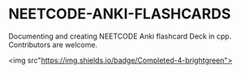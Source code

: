 # NEETCODE-ANKI-FLASHCARDS
Documenting and creating NEETCODE Anki flashcard Deck in cpp. Contributors are welcome. 


<img src"https://img.shields.io/badge/Completed-4-brightgreen">
